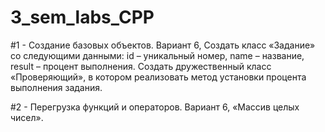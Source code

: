 # 3_sem_labs_CPP


#1 -  Создание базовых объектов. Вариант 6, Создать класс «Задание» со следующими данными: id – уникальный номер, name – название, result – процент выполнения. Создать дружественный класс «Проверяющий», в котором реализовать метод установки процента выполнения задания.

#2 -  Перегрузка функций и операторов. Вариант 6, «Массив целых чисел».
